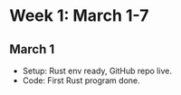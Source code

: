 # Week 1: March 1-7
## March 1
- Setup: Rust env ready, GitHub repo live.
- Code: First Rust program done.
